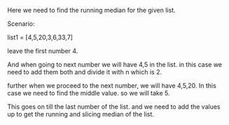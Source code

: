 Here we need to find the running median for the given list.

Scenario:

list1 = [4,5,20,3,6,33,7]

leave the first number 4. 

And when going to next number we will have 4,5 in the list. in this case we need to add them both and divide it with n which is 2.

further when we proceed to the next number, we will have 4,5,20. In this case we need to find the middle value. so we will take 5.

This goes on till the last number of the list. and we need to add the values up to get the running and slicing median of the list.

